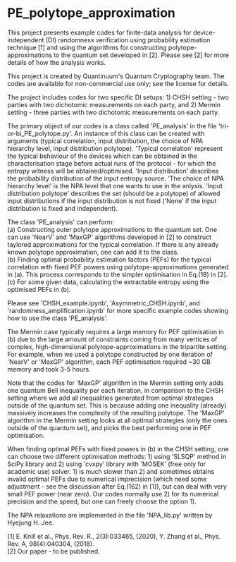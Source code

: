 # PE_polytope_approximation

This project presents example codes for finite-data analysis for device-independent (DI) randomness verification using probability estimation technique [1] and using the algorithms for constructing polytope-approximations to the quantum set developed in [2]. Please see [2] for more details of how the analysis works.

This project is created by Quantinuum's Quantum Cryptography team. The codes are available for non-commercial use only; see the license for details.

The project includes codes for two specific DI setups: 1) CHSH setting - two parties with two dichotomic measurements on each party, and 2) Mermin setting - three parties with two dichotomic measurements on each party.

The primary object of our codes is a class called 'PE_analysis' in the file 'tri-or-bi_PE_polytope.py'. An instance of this class can be created with arguments (typical correlation, input distribution, the choice of NPA hierarchy level, input distribution polytope). 'Typical correlation' represent the typical behaviour of the devices which can be obtained in the characterisation stage before actual runs of the protocol - for which the entropy witness will be obtained/optimised. 'Input distribution' describes the probability distribution of the input entropy source. 'The choice of NPA hierarchy level' is the NPA level that one wants to use in the anlysis. 'Input distribution polytope' describes the set (should be a polytope) of allowed input distributions if the input distribution is not fixed ('None' if the input distribution is fixed and independent).

The class 'PE_analysis' can perform:   
(a) Constructing outer polytope approximations to the quantum set. One can use 'NearV' and 'MaxGP' algorithms developed in [2] to construct taylored approximations for the typical correlation. If there is any already known polytope approximation, one can add it to the class.   
(b) Finding optimal probability estimation factors (PEFs) for the typical correlation with fixed PEF powers using polytope-approximations generated in (a). This process corresponds to the simpler optimisation in Eq.(18) in [2].   
(c) For some given data, calculating the extractable entropy using the optimised PEFs in (b).

Please see 'CHSH_example.ipynb', 'Asymmetric_CHSH.ipynb', and 'randomness_amplification.ipynb' for more specific example codes showing how to use the class 'PE_analysis'.

The Mermin case typically requires a large memory for PEF optimisation in (b) due to the large amount of constraints coming from many vertices of complex, high-dimensional polytope-approximations in the tripartite setting. For example, when we used a polytope constructed by one iteration of 'NearV' or 'MaxGP' algorithm, each PEF optimisation required ~30 GB memory and took 3-5 hours. 

Note that the codes for 'MaxGP' algorithm in the Mermin setting only adds one quantum Bell inequality per each iteration, in comparison to the CHSH setting where we add all inequalities generated from optimal strategies outside of the quantum set. This is because adding one inequality (already) massively increases the complexity of the resulting polytope. The 'MaxGP' algorithm in the Mermin setting looks at all optimal strategies (only the ones outside of the quantum set), and picks the best performing one in PEF optimisation.

When finding optimal PEFs with fixed powers in (b) in the CHSH setting, one can choose two different optimisation methods: 1) using 'SLSQP' method in SciPy library and 2) using 'cvxpy' library with 'MOSEK' (free only for academic use) solver. 1) is much slower than 2) and sometimes obtains invalid optimal PEFs due to numerical imprecision (which need some adjustment - see the discussion after Eq.(162) in [1]), but can deal with very small PEF power (near zero). Our codes normally use 2) for its numerical precision and the speed, but one can freely choose the option 1).

The NPA relaxations are implemented in the file 'NPA_lib.py' written by Hyejung H. Jee.

[1] E. Knill et al., Phys. Rev. R., 2(3):033465, (2020), Y. Zhang et al., Phys. Rev. A, 98(4):040304, (2018).   
[2] Our paper - to be published.
